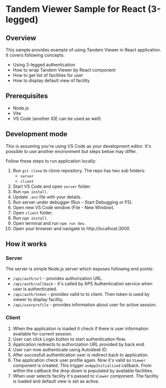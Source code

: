 # Tandem Viewer Sample for React (3-legged)

## Overview
This sample provides example of using Tandem Viewer in React application. It covers following concepts:
- Using 3-legged authentication
- How to wrap Tandem Viewer by React component
- How to get list of facilities for user
- How to display default view of facility

## Prerequisites
- Node.js
- Vite
- VS Code (another IDE can be used as well)

## Development mode
This is assuming you're using VS Code as your development editor. It's possible to use another environment but steps below may differ.

Follow these steps to run application locally:
1. Run `git clone` to clone repository. The repo has two sub folders:
   * `server`
   * `client` 
2. Start VS Code and open `server` folder.
3. Run `npm install`.
4. Update `.env` file with your details.
5. Run server under debugger (Run - Start Debugging or F5).
6. Open new VS Code window (File - New Window).
7. Open `client` folder.
8. Run `npm install`.
9. Open terminal and run `npm run dev`.
10. Open your browser and navigate to http://localhost:3000

## How it works
### Server
The server is simple Node.js server which exposes following end points:
- `/api/auth/url` - provides authorization URL.
- `/api/auth/callback` - it's called by APS Authentication service when user is authenticated.
- `/api/auth/token` - provides valid to to client. Then token is used by viewer to display facility.
- `/api/userprofile` - provides information about user for active session.

### Client
1. When the application is loaded it check if there is user information available for current session.
2. User can click Login button to start authentication flow.
3. Application redirects to authorization URL provided by back end.
4. User can now authenticate using Autodesk ID.
5. After succesfull authentication user is redirect back to application.
6. The application check user profile again. Now it's valid so `Viewer` component is created. This trigger `onAppInitialized` callback. From within the callback the drop down is populated by available facilities.
7. When user selects facility it's passed to `Viewer` component. The facility is loaded and default view is set as active.